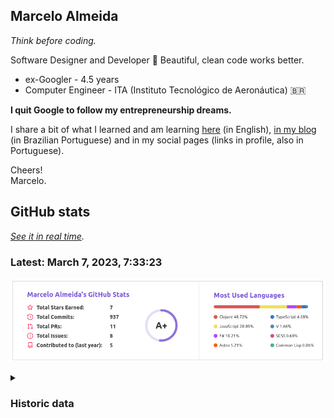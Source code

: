 ## Marcelo Almeida

_Think before coding._

Software Designer and Developer 💎 Beautiful, clean code works better.

-   ex-Googler - 4.5 years
-   Computer Engineer - ITA (Instituto Tecnológico de Aeronáutica) 🇧🇷

**I quit Google to follow my entrepreneurship dreams.**

I share a bit of what I learned and am learning [here](./details.md) (in
English), [in my blog](https://marcelocra.dev/blog) (in Brazilian Portuguese)
and in my social pages (links in profile, also in Portuguese).

Cheers!\
Marcelo.

## GitHub stats

_[See it in real time](./details.md#github-stats-now)._

### Latest: March 7, 2023, 7:33:23

![](./images/github-stats/Screenshot%20from%202023-03-07%2007-33-23.png)

<details>
<summary><h3>Historic data</h3></summary>

#### March 4, 2023, 22:49:44

![](./images/github-stats/Screenshot%20from%202023-03-04%2022-49-55.png)

#### January 17, 2023

![](./images/github-stats/Screenshot%20from%202023-01-17.png)

</details>
